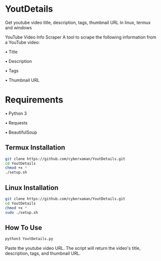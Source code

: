 
# YoutDetails

Get youtube video title, description, tags, thumbnail URL In linux, termux and windows 

YouTube Video Info Scraper
A tool to scrape the following information from a YouTube video:

• Title

• Description

• Tags

• Thumbnail URL


# Requirements


• Python 3

• Requests

• BeautifulSoup
## Termux Installation


```bash
git clone https://github.com/cyberxaman/YoutDetails.git
cd YoutDetails
chmod +x *
./setup.sh
```

## Linux Installation 

```bash
git clone https://github.com/cyberxaman/YoutDetails.git
cd YoutDetails
chmod +x *
sudo ./setup.sh
```

## How To Use 

```bash
python3 YoutDetails.py
 ```

Paste the youtube video URL. The script will return the video's title, description, tags, and thumbnail URL.

